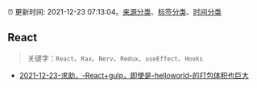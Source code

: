 :alarm_clock: 更新时间: 2021-12-23 07:13:04。[来源分类](../README.md)、[标签分类](../TAGS.md)、[时间分类](../TIMELINE.md)

## React


> 关键字：`React`、`Rax`、`Nerv`、`Redux`、`useEffect`、`Hooks`



- [2021-12-23-求助，-React+gulp，即使是-helloworld-的打包体积也巨大](https://www.v2ex.com/t/823971) 